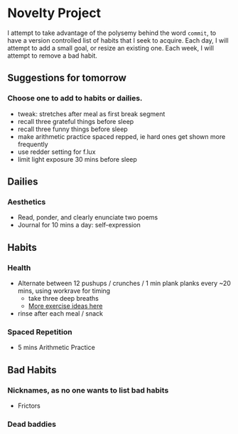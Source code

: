# Novelty Project
I attempt to take advantage of the polysemy behind the word `commit`, to have a version controlled list of habits that I seek to acquire. Each day, I will attempt to add a small goal, or resize an existing one. Each week, I will attempt to remove a bad habit. 

## Suggestions for tomorrow
### Choose one to add to habits or dailies.
* tweak: stretches after meal as first break segment
* recall three grateful things before sleep
* recall three funny things before sleep 
* make arithmetic practice spaced repped, ie hard ones get shown more frequently
* use redder setting for f.lux
* limit light exposure 30 mins before sleep

## Dailies
### Aesthetics
* Read, ponder, and clearly enunciate two poems
* Journal for 10 mins a day: self-expression

## Habits
### Health
* Alternate between 12 pushups / crunches / 1 min plank planks every ~20 mins, using workrave for timing
   + take three deep breaths
   + [More exercise ideas here](http://www.fitnessmagazine.com/workout/exercise-ball/best-stability-ball-exercises/)
* rinse after each meal / snack

### Spaced Repetition
* 5 mins Arithmetic Practice

## Bad Habits
### Nicknames, as no one wants to list bad habits
* Frictors

### Dead baddies
